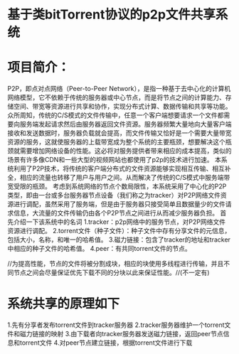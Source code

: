 # 基于类bitTorrent协议的p2p文件共享系统
# 项目简介：
P2P，即点对点网络（Peer-to-Peer Network），是指一种基于去中心化的计算机网络模型，它不依赖于传统的服务器或中心节点，而是将节点之间的计算能力、存储空间、带宽等资源进行共享和协作，实现分布式计算、数据传输和共享等功能。
众所周知，传统的C/S模式的文件传输中，任意一个客户端想要请求一个文件都需要向服务端发起请求然后由服务器返回文件资源。服务器频繁大量地向大量客户端接收和发送数据时，服务器负载就会提高，而文件传输又恰好是一个需要大量带宽资源的服务，这就使服务器的上载带宽成为整个系统的主要瓶颈，想要解决这个瓶颈就需要增加网络设备的性能。这必将对服务提供者带来相应的成本提高，类似的场景有许多像CDN和一些大型的视频网站也都使用了p2p的技术进行加速。
本系统利用了P2P技术，将传统的客户端分布式的文件资源能够实现相互传输、相互补全，相应的流量也转移了用户与用户之间。从而解决了传统的C/S模式中服务端带宽受限的瓶颈。
考虑到系统网络的节点个数局限性，本系统采用了中心化的P2P类型，即由一台或多台服务器节点设备（我们称之为tracker）对P2P网络文件资源进行调配，虽然采用了服务端，但是由于服务器只接受简单且数据量少的文件请求信息，大流量的文件传输仍由各个P2P节点之间进行从而减少服务器负担。
首先介绍一下该系统中的名词
1.tracker：p2p网络中的服务节点，对P2P网络文件资源进行调配。
2.torrent文件（种子文件）：种子文件中存有分享文件的元信息，包括大小，名称，和唯一的哈希值。
3.磁力链接：包含了tracker的地址和tracker中相应的种子文件的哈希值。
4.peer：有共同torrent文件的节点。


//为提高性能，节点的文件将被分割成块，相应的块使用多线程进行传输，并且不同节点之间会尽量保证优先下载不同的分块以此来保证性能。//(不一定有)

# 系统共享的原理如下
1.先有分享者发布torrent文件到tracker服务器
2.tracker服务器维护一个torrent文件和磁力链接的映射
3.由下载者向tracker服务器发送磁力链接，返回peer节点信息和torrent文件
4.对peer节点建立链接，根据torrent文件进行下载